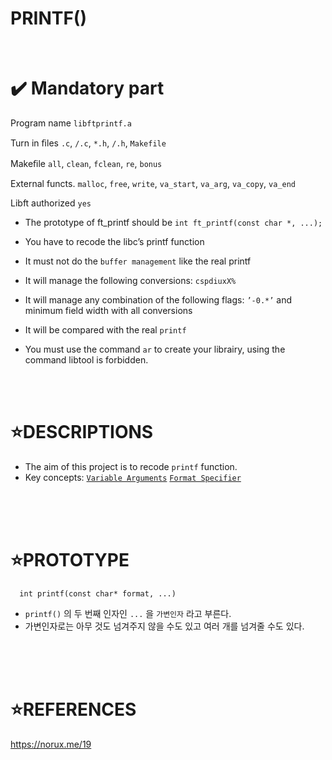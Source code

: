 # PRINTF()

</br>

✔️ Mandatory part
================

Program name       `libftprintf.a`

Turn in ﬁles       `.c`, `/.c`, `*.h`, `/.h`, `Makefile`

Makeﬁle           `all`, `clean`, `fclean`, `re`, `bonus`

External functs.  `malloc`, `free`, `write`, `va_start`, `va_arg`, `va_copy`, `va_end`

Libft authorized  `yes`


* The prototype of ft_printf should be `int ft_printf(const char *, ...);`

* You have to recode the libc’s printf function

* It must not do the `buffer management` like the real printf

* It will manage the following conversions: `cspdiuxX%`

* It will manage any combination of the following flags: `’-0.*’` and minimum field width with all conversions

* It will be compared with the real `printf`

* You must use the command `ar` to create your librairy, using the command libtool is forbidden.

</br>
</br>

⭐DESCRIPTIONS
==============

* The aim of this project is to recode `printf` function.
* Key concepts: [`Variable Arguments`](./EXPLAIN/Variable_Argument.md) [`Format Specifier`](./EXPLAIN/Format_Specifier.md)
</br>
</br>
</br>

⭐PROTOTYPE
===========


      int printf(const char* format, ...)

* `printf()` 의 두 번째 인자인 `...` 을 `가변인자` 라고 부른다.
* 가변인자로는 아무 것도 넘겨주지 않을 수도 있고 여러 개를 넘겨줄 수도 있다.
</br>
</br>
</br>

⭐REFERENCES
============

https://norux.me/19
